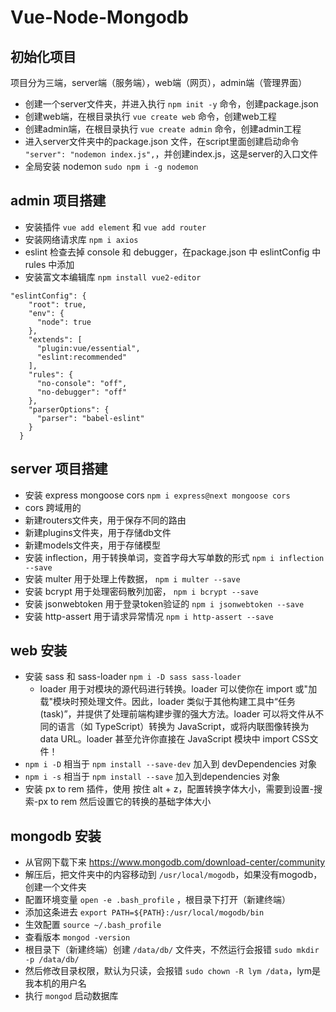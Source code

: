 # Vue-Node-Mongodb

## 初始化项目

项目分为三端，server端（服务端），web端（网页），admin端（管理界面）

* 创建一个server文件夹，并进入执行 `npm init -y` 命令，创建package.json
* 创建web端，在根目录执行 `vue create web` 命令，创建web工程
* 创建admin端，在根目录执行 `vue create admin` 命令，创建admin工程
* 进入server文件夹中的package.json 文件，在script里面创建启动命令 `"server": "nodemon index.js",`，并创建index.js，这是server的入口文件
* 全局安装 nodemon `sudo npm i -g nodemon`


## admin 项目搭建

* 安装插件 `vue add element` 和 `vue add router`
* 安装网络请求库 `npm i axios`
* eslint 检查去掉 console 和 debugger，在package.json 中 eslintConfig 中 rules 中添加
* 安装富文本编辑库 `npm install vue2-editor`

```
"eslintConfig": {
    "root": true,
    "env": {
      "node": true
    },
    "extends": [
      "plugin:vue/essential",
      "eslint:recommended"
    ],
    "rules": {
      "no-console": "off",
      "no-debugger": "off"
    },
    "parserOptions": {
      "parser": "babel-eslint"
    }
  }
```


## server 项目搭建

* 安装 express mongoose cors `npm i express@next mongoose cors`
* cors 跨域用的
* 新建routers文件夹，用于保存不同的路由
* 新建plugins文件夹，用于存储db文件
* 新建models文件夹，用于存储模型
* 安装 inflection，用于转换单词，变首字母大写单数的形式 `npm i inflection --save`
* 安装 multer 用于处理上传数据， `npm i multer --save`
* 安装 bcrypt 用于处理密码散列加密， `npm i bcrypt --save`
* 安装 jsonwebtoken 用于登录token验证的 `npm i jsonwebtoken --save`
* 安装 http-assert 用于请求异常情况 `npm i http-assert --save`


## web 安装

* 安装 sass 和 sass-loader `npm i -D sass sass-loader`
  * loader 用于对模块的源代码进行转换。loader 可以使你在 import 或"加载"模块时预处理文件。因此，loader 类似于其他构建工具中“任务(task)”，并提供了处理前端构建步骤的强大方法。loader 可以将文件从不同的语言（如 TypeScript）转换为 JavaScript，或将内联图像转换为 data URL。loader 甚至允许你直接在 JavaScript 模块中 import CSS文件！
* `npm i -D` 相当于 `npm install --save-dev` 加入到 devDependencies 对象
* `npm i -s` 相当于 `npm install --save` 加入到dependencies 对象
* 安装 px to rem 插件，使用 按住 alt + z，配置转换字体大小，需要到设置-搜索-px to rem 然后设置它的转换的基础字体大小




## mongodb 安装

* 从官网下载下来 https://www.mongodb.com/download-center/community
* 解压后，把文件夹中的内容移动到 `/usr/local/mogodb`，如果没有mogodb，创建一个文件夹
* 配置环境变量 `open -e .bash_profile` ，根目录下打开（新建终端）
* 添加这条进去 `export PATH=${PATH}:/usr/local/mogodb/bin`
* 生效配置 `source ~/.bash_profile`
* 查看版本 `mongod -version`
* 根目录下（新建终端）创建 `/data/db/` 文件夹，不然运行会报错 `sudo mkdir -p /data/db/`
* 然后修改目录权限，默认为只读，会报错 `sudo chown -R lym /data`，lym是我本机的用户名
* 执行 `mongod` 启动数据库

